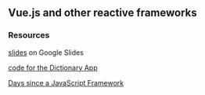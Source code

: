 ## Vue.js and other reactive frameworks

### Resources

[slides](https://docs.google.com/presentation/d/1xiKlCu27FwXCtdfNrutXYtyF-5IkryNSElcxQB9KU94/edit#slide=id.p) on Google Slides

[code for the Dictionary App](https://github.com/peey/vue-intro-session-dictionary-app)

[Days since a JavaScript Framework](http://www.isaacchansky.com/days-since-last-new-js-framework/)

